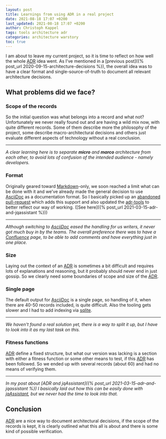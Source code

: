 ```yaml
---
layout: post
title: Learnings from using ADR in a real project
date: 2021-08-18 17:07 +0200
last_updated: 2021-08-18 17:07 +0200
author: Christoph Kappel
tags: tools architecture adr
categories: architecture warstory
toc: true
---
```

I am about to leave my current project, so it is time to reflect on how well the whole [ADR][1]
idea went. As I've mentioned in a
[previous post]({% post_url 2020-09-15-architecture-decisions %}), the overall idea was to have
a clear format and single-source-of-truth to document all relevant architecture decisions.

## What problems did we face?

### Scope of the records

So the initial question was what belongs into a record and what not? Unfortunately we never really
found out and are having a wild mix now, with quite different records. Some of them describe more
the philosophy of the project, some describe macro-architectural decisions and others just evaluate
different aspects of technology without a real conclusion.

***

_A clear learning here is to separate **micro** and **marco** architecture from each other, to avoid
lots of confusion of the intended audience - namely developers._

### Format

Originally geared toward [Markdown][2]-only, we soon reached a limit what can be done with it and
we've already made the general decision to use [AsciiDoc][3] as a documentation format. So I
basically picked up an [abandoned pull-request][4] which adds this support and also updated the
[adr-tools][5] to better reflect our way of working.
([See here]({% post_url 2021-03-15-adr-and-jqassistant %}))

***

_Although switching to [AsciiDoc][3] eased the handling for us writers, it never got much buy in by
the teams. The overall preference there was to have a [Confluence][6] page, to be able to add
comments and have everything just in one place._

### Size

Laying out the context of an [ADR][1] is sometimes a bit difficult and requires lots of
explanations and reasoning, but it probably should never end in just gossip. So we clearly need some
boundaries of scope and size of the [ADR][1].

### Single page

The default output for [AsciiDoc][3] is a single page, so handling of it, when there are 40-50
records included, is quite difficult. Also the tooling gets slower and I had to add indexing via
[sqlite][7].

***

_We haven't found a real solution yet, there is a way to split it up, but I have to look into it
as my last task on this._

### Fitness functions

[ADR][1] define a fixed structure, but what our version was lacking is a section with either a
fitness function or some other means to test, if this [ADR][1] has been followed. So we ended up
with several records (about 60) and had no means of verifying them.

***

_In my post about [ADR and jqAssistant]({% post_url 2021-03-15-adr-and-jqassistant %}) I basically
laid out how this can be easily done with [jqAssistant][8], but we never had the time to look into
that._

## Conclusion

[ADR][1] are a nice way to document architectural decisions, if the scope of the records is kept,
it is clearly outlined what this all is about and there is some kind of possible verification.

[1]: https://adr.github.io/
[2]: https://daringfireball.net/projects/markdown/
[3]: https://asciidoc.org/
[4]: https://github.com/npryce/adr-tools/pull/101
[5]: https://github.com/npryce/adr-tools
[6]: https://www.atlassian.com/software/confluence
[7]: https://www.sqlite.org/index.html
[8]: https://jqassistant.org/